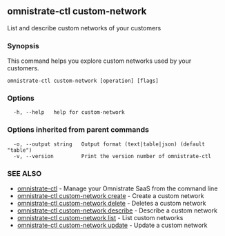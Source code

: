 ## omnistrate-ctl custom-network

List and describe custom networks of your customers

### Synopsis

This command helps you explore custom networks used by your customers.

```
omnistrate-ctl custom-network [operation] [flags]
```

### Options

```
  -h, --help   help for custom-network
```

### Options inherited from parent commands

```
  -o, --output string   Output format (text|table|json) (default "table")
  -v, --version         Print the version number of omnistrate-ctl
```

### SEE ALSO

* [omnistrate-ctl](omnistrate-ctl.md)	 - Manage your Omnistrate SaaS from the command line
* [omnistrate-ctl custom-network create](omnistrate-ctl_custom-network_create.md)	 - Create a custom network
* [omnistrate-ctl custom-network delete](omnistrate-ctl_custom-network_delete.md)	 - Deletes a custom network
* [omnistrate-ctl custom-network describe](omnistrate-ctl_custom-network_describe.md)	 - Describe a custom network
* [omnistrate-ctl custom-network list](omnistrate-ctl_custom-network_list.md)	 - List custom networks
* [omnistrate-ctl custom-network update](omnistrate-ctl_custom-network_update.md)	 - Update a custom network


